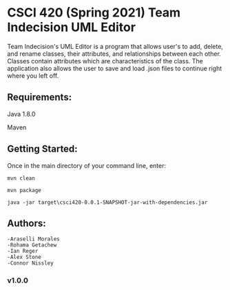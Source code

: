 # CSCI 420 (Spring 2021) Team Indecision UML Editor

Team Indecision's UML Editor is a program that allows user's to add, delete,
and rename classes, their attributes, and relationships between each other. 
Classes contain attributes which are characteristics of the class. The application 
also allows the user to save and load .json files to continue right where you left
off. 

## Requirements:

Java 1.8.0

Maven

## Getting Started:

Once in the main directory of your command line, enter:

  ```mvn clean```
  
  ```mvn package```
  
  ```java -jar target\csci420-0.0.1-SNAPSHOT-jar-with-dependencies.jar```
  
  ## Authors:
    -Araselli Morales
    -Rohama Getachew
    -Ian Reger
    -Alex Stone
    -Connor Nissley
    
### v1.0.0
